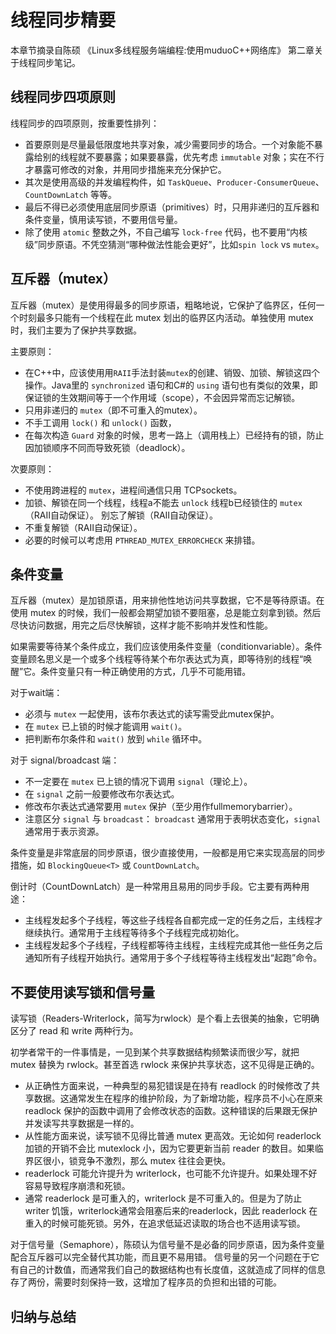 # 线程同步精要

本章节摘录自陈硕 《Linux多线程服务端编程:使用muduoC++网络库》 第二章关于线程同步笔记。

## 线程同步四项原则

线程同步的四项原则，按重要性排列：

- 首要原则是尽量最低限度地共享对象，减少需要同步的场合。一个对象能不暴露给别的线程就不要暴露；如果要暴露，优先考虑 `immutable` 对象；实在不行才暴露可修改的对象，并用同步措施来充分保护它。
- 其次是使用高级的并发编程构件，如 `TaskQueue`、`Producer-ConsumerQueue`、`CountDownLatch` 等等。
- 最后不得已必须使用底层同步原语（primitives）时，只用非递归的互斥器和条件变量，慎用读写锁，不要用信号量。
- 除了使用 `atomic` 整数之外，不自己编写 `lock-free` 代码，也不要用“内核级”同步原语。不凭空猜测“哪种做法性能会更好”，比如`spin lock` vs `mutex`。

## 互斥器（mutex）

互斥器（mutex）是使用得最多的同步原语，粗略地说，它保护了临界区，任何一个时刻最多只能有一个线程在此 mutex 划出的临界区内活动。单独使用 mutex 时，我们主要为了保护共享数据。

主要原则：

- 在C++中，应该使用用`RAII`手法封装`mutex`的创建、销毁、加锁、解锁这四个操作。Java里的 `synchronized` 语句和C#的 `using` 语句也有类似的效果，即保证锁的生效期间等于一个作用域（scope），不会因异常而忘记解锁。
- 只用非递归的 `mutex`（即不可重入的mutex）。
- 不手工调用 `lock()` 和 `unlock()` 函数，
- 在每次构造 `Guard` 对象的时候，思考一路上（调用栈上）已经持有的锁，防止因加锁顺序不同而导致死锁（deadlock）。

次要原则：

- 不使用跨进程的 `mutex`，进程间通信只用 TCPsockets。
- 加锁、解锁在同一个线程，线程a不能去 `unlock` 线程b已经锁住的 `mutex`（RAII自动保证）。 别忘了解锁（RAII自动保证）。
- 不重复解锁（RAII自动保证）。
- 必要的时候可以考虑用 `PTHREAD_MUTEX_ERRORCHECK` 来排错。

## 条件变量

互斥器（mutex）是加锁原语，用来排他性地访问共享数据，它不是等待原语。在使用 mutex 的时候，我们一般都会期望加锁不要阻塞，总是能立刻拿到锁。然后尽快访问数据，用完之后尽快解锁，这样才能不影响并发性和性能。

如果需要等待某个条件成立，我们应该使用条件变量（conditionvariable）。条件变量顾名思义是一个或多个线程等待某个布尔表达式为真，即等待别的线程“唤醒”它。条件变量只有一种正确使用的方式，几乎不可能用错。

对于wait端：

- 必须与 `mutex` 一起使用，该布尔表达式的读写需受此mutex保护。
- 在 `mutex` 已上锁的时候才能调用 `wait()`。
- 把判断布尔条件和 `wait()` 放到 `while` 循环中。

对于 signal/broadcast 端：

- 不一定要在 `mutex` 已上锁的情况下调用 `signal`（理论上）。
- 在 `signal` 之前一般要修改布尔表达式。
- 修改布尔表达式通常要用 `mutex` 保护（至少用作fullmemorybarrier）。
- 注意区分 `signal` 与 `broadcast`： `broadcast` 通常用于表明状态变化，`signal` 通常用于表示资源。

条件变量是非常底层的同步原语，很少直接使用，一般都是用它来实现高层的同步措施，如 `BlockingQueue<T>` 或 `CountDownLatch`。

倒计时（CountDownLatch）是一种常用且易用的同步手段。它主要有两种用途：

- 主线程发起多个子线程，等这些子线程各自都完成一定的任务之后，主线程才继续执行。通常用于主线程等待多个子线程完成初始化。
- 主线程发起多个子线程，子线程都等待主线程，主线程完成其他一些任务之后通知所有子线程开始执行。通常用于多个子线程等待主线程发出“起跑”命令。

## 不要使用读写锁和信号量

读写锁（Readers-Writerlock，简写为rwlock）是个看上去很美的抽象，它明确区分了 read 和 write 两种行为。

初学者常干的一件事情是，一见到某个共享数据结构频繁读而很少写，就把 mutex 替换为 rwlock。甚至首选 rwlock 来保护共享状态，这不见得是正确的。

- 从正确性方面来说，一种典型的易犯错误是在持有 readlock 的时候修改了共享数据。这通常发生在程序的维护阶段，为了新增功能，程序员不小心在原来 readlock 保护的函数中调用了会修改状态的函数。这种错误的后果跟无保护并发读写共享数据是一样的。
- 从性能方面来说，读写锁不见得比普通 mutex 更高效。无论如何 readerlock 加锁的开销不会比 mutexlock 小，因为它要更新当前 reader 的数目。如果临界区很小，锁竞争不激烈，那么 mutex 往往会更快。
- readerlock 可能允许提升为 writerlock，也可能不允许提升。如果处理不好容易导致程序崩溃和死锁。
- 通常 readerlock 是可重入的，writerlock 是不可重入的。但是为了防止 writer 饥饿，writerlock通常会阻塞后来的readerlock，因此 readerlock 在重入的时候可能死锁。另外，在追求低延迟读取的场合也不适用读写锁。

对于信号量（Semaphore），陈硕认为信号量不是必备的同步原语，因为条件变量配合互斥器可以完全替代其功能，而且更不易用错。
信号量的另一个问题在于它有自己的计数值，而通常我们自己的数据结构也有长度值，这就造成了同样的信息存了两份，需要时刻保持一致，这增加了程序员的负担和出错的可能。

## 归纳与总结

